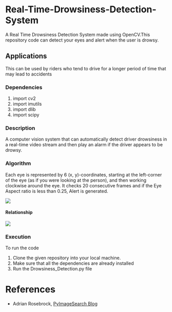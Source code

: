 # Real-Time-Drowsiness-Detection-System
A Real Time Drowsiness Detection System made using OpenCV.This repository code can detect your eyes and alert when the user is drowsy.

## Applications 
This can be used by riders who tend to drive for a longer period of time that may lead to accidents

### Dependencies
1) import cv2
2) import imutils
3) import dlib
4) import scipy

### Description 
A computer vision system that can automatically detect driver drowsiness in a real-time video stream and then play an alarm if the driver appears to be drowsy.

### Algorithm 
Each eye is represented by 6 (x, y)-coordinates, starting at the left-corner of the eye (as if you were looking at the person), and then working clockwise around the eye.
It checks 20 consecutive frames and if the Eye Aspect ratio is less than 0.25, Alert is generated.

<img src="https://github.com/yatharth0512-iitj/Real-Time-Drowsiness-Detection-System/blob/main/assets/eye1.jpg">

#### Relationship

<img src="https://github.com/yatharth0512-iitj/Real-Time-Drowsiness-Detection-System/blob/main/assets/eye2.png">

### Execution 
To run the code
1) Clone the given repository into your local machine.
2) Make sure that all the dependencies are already installed
3) Run the Drowsiness_Detection.py file

# References 
 -   Adrian Rosebrock, [PyImageSearch Blog](https://www.pyimagesearch.com/2017/05/08/drowsiness-detection-opencv/)
